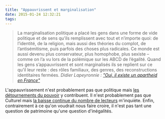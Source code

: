 ```yaml
---
title: "Appauvrissent et marginalisation"
date: 2015-01-24 12:32:21
tags:
---
```


> La marginalisation politique a placé les gens dans une forme de vide politique et de sens qu’ils remplissent avec tout et n’importe quoi: de l’identité, de la religion, mais aussi des théories du complot, de l’antisémitisme, puis parfois des choses plus radicales. Ce monde est aussi devenu plus conservateur, plus homophobe, plus sexiste – comme on l’a vu lors de la polémique sur les ABCD de l’égalité.
>   Quand les gens s’appauvrissent et sont marginalisés ils se replient sur ce qu’il leur reste : des rôles familiaux, des genres, des reconstructions identitaires fermées.
>   <cite>Didier Lapeyronnie : ["Oui, il existe un apartheid en France"](http://www.lesinrocks.com/2015/01/23/actualite/didier-lapeyronnie-oui-il-existe-un-apartheid-en-france-11549751/)</cite>

L'appauvrissement n'est probablement pas que politique mais [les détournements du pouvoir](http://www.blog-territorial.fr/lettre-a-mon-ancien-president/) y contribuent. Il n'est probablement pas que Culturel mais [la baisse continue du nombre de lecteurs](http://www.insee.fr/fr/themes/document.asp?ref_id=ip1253#inter3) m'inquiète. Enfin, contrairement à ce qu'on voudrait nous faire croire, il n'est pas tant une question de patrimoine qu'une question d'inégalités.
